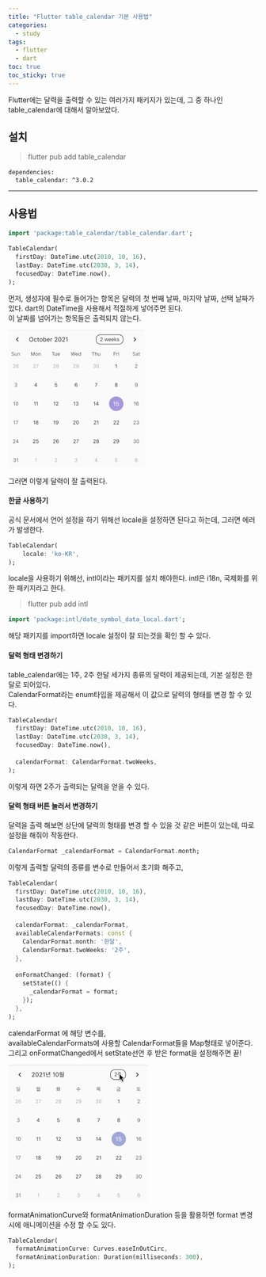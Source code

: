 ```yaml
---
title: "Flutter table_calendar 기본 사용법"
categories:
  - study
tags:
  - flutter
  - dart
toc: true
toc_sticky: true
---
```


Flutter에는 달력을 출력할 수 있는 여러가지 패키지가 있는데, 그 중 하나인 table_calendar에 대해서 알아보았다.

## 설치
> flutter pub add table_calendar  


```
dependencies:
  table_calendar: ^3.0.2
```

---

## 사용법

``` dart
import 'package:table_calendar/table_calendar.dart';
```

``` dart
TableCalendar(
  firstDay: DateTime.utc(2010, 10, 16),
  lastDay: DateTime.utc(2030, 3, 14),
  focusedDay: DateTime.now(),
);
```  
먼저, 생성자에 필수로 들어가는 항목은 달력의 첫 번째 날짜, 마지막 날짜, 선택 날짜가 있다.   dart의 DateTime을 사용해서 적절하게 넣어주면 된다.  
이 날짜를 넘어가는 항목들은 출력되지 않는다.

![table_calendar](/images/flutter/table_calendar.png)

그러면 이렇게 달력이 잘 출력된다.

#### 한글 사용하기  
공식 문서에서 언어 설정을 하기 위해선 locale을 설정하면 된다고 하는데, 그러면 에러가 발생한다.  
``` dart
TableCalendar(
    locale: 'ko-KR',
);
```

locale을 사용하기 위해선, intl이라는 패키지를 설치 해야한다.
intl은 i18n, 국제화를 위한 패키지라고 한다.
> flutter pub add intl

``` dart
import 'package:intl/date_symbol_data_local.dart';
```

해당 패키지를 import하면 locale 설정이 잘 되는것을 확인 할 수 있다.

#### 달력 형태 변경하기
table_calendar에는 1주, 2주 한달 세가지 종류의 달력이 제공되는데, 기본 설정은 한 달로 되어있다.  
CalendarFormat라는 enum타입을 제공해서 이 값으로 달력의 형태를 변경 할 수 있다.

``` dart
TableCalendar(
  firstDay: DateTime.utc(2010, 10, 16),
  lastDay: DateTime.utc(2030, 3, 14),
  focusedDay: DateTime.now(),

  calendarFormat: CalendarFormat.twoWeeks,
);
```  
이렇게 하면 2주가 출력되는 달력을 얻을 수 있다.

#### 달력 형태 버튼 눌러서 변경하기

달력을 출력 해보면 상단에 달력의 형태를 변경 할 수 있을 것 같은 버튼이 있는데, 따로 설정을 해줘야 작동한다.

``` dart
CalendarFormat _calendarFormat = CalendarFormat.month;
```

이렇게 출력할 달력의 종류를 변수로 만들어서 초기화 해주고,

``` dart
TableCalendar(
  firstDay: DateTime.utc(2010, 10, 16),
  lastDay: DateTime.utc(2030, 3, 14),
  focusedDay: DateTime.now(),

  calendarFormat: _calendarFormat,
  availableCalendarFormats: const {
    CalendarFormat.month: '한달',
    CalendarFormat.twoWeeks: '2주',
  },
  
  onFormatChanged: (format) {
    setState(() {
      _calendarFormat = format;
    });
  },
);
```

calendarFormat 에 해당 변수를,  
availableCalendarFormats에 사용할 CalendarFormat들을 Map형태로 넣어준다.  
그리고 onFormatChanged에서 setState선언 후 받은 format을 설정해주면 끝!

![change_format](/images/flutter/table_calendar_convert_format.gif)

formatAnimationCurve와 formatAnimationDuration 등을 활용하면 format 변경 시에 애니메이션을 수정 할 수도 있다.

``` dart
TableCalendar(
  formatAnimationCurve: Curves.easeInOutCirc,
  formatAnimationDuration: Duration(milliseconds: 300),
);